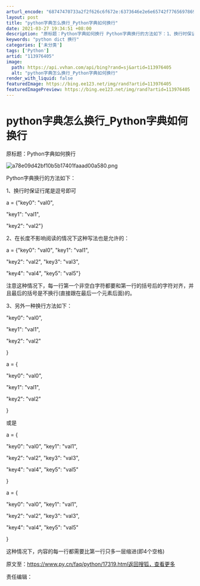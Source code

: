 ```yaml
---
arturl_encode: "68747470733a2f2f626c6f672e:6373646e2e6e65742f77656978696e5f34323133313334322f:61727469636c652f64657461696c732f313133393736343035"
layout: post
title: "python字典怎么换行_Python字典如何换行"
date: 2021-03-27 19:34:51 +08:00
description: "原标题：Python字典如何换行 Python字典换行的方法如下：1、换行时保证行尾是逗号即可a ="
keywords: "python dict 换行"
categories: ['未分类']
tags: ['Python']
artid: "113976405"
image:
  path: https://api.vvhan.com/api/bing?rand=sj&artid=113976405
  alt: "python字典怎么换行_Python字典如何换行"
render_with_liquid: false
featuredImage: https://bing.ee123.net/img/rand?artid=113976405
featuredImagePreview: https://bing.ee123.net/img/rand?artid=113976405
---
```


# python字典怎么换行_Python字典如何换行

原标题：Python字典如何换行

![a78e09d42bf10b5b17401faaad00a580.png](https://i-blog.csdnimg.cn/blog_migrate/99d22cb2ffe2f2e00e6cd97ffc10b18f.jpeg)

Python字典换行的方法如下：

1、换行时保证行尾是逗号即可

a = {"key0": "val0",

"key1": "val1",

"key2": "val2"}

2、在长度不影响阅读的情况下这种写法也是允许的：

a = {"key0": "val0", "key1": "val1",

"key2": "val2", "key3": "val3",

"key4": "val4", "key5": "val5"}

注意这种情况下，每一行第一个非空白字符都要和第一行的括号后的字符对齐，并且最后的括号是不换行(直接跟在最后一个元素后面)的。

3、另外一种换行方法如下：

"key0": "val0",

"key1": "val1",

"key2": "val2"

}

a = {

"key0": "val0",

"key1": "val1",

"key2": "val2"

}

或是

a = {

"key0": "val0", "key1": "val1",

"key2": "val2", "key3": "val3",

"key4": "val4", "key5": "val5"

}

a = {

"key0": "val0", "key1": "val1",

"key2": "val2", "key3": "val3",

"key4": "val4", "key5": "val5"

}

这种情况下，内容的每一行都需要比第一行只多一层缩进(即4个空格)

原文至：https://www.py.cn/faq/python/17319.html返回搜狐，查看更多

责任编辑：